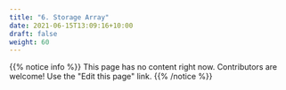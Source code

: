 ```yaml
---
title: "6. Storage Array"
date: 2021-06-15T13:09:16+10:00
draft: false
weight: 60
---
```


{{% notice info %}}
This page has no content right now. Contributors are welcome! Use the "Edit this page" link.
{{% /notice %}}
